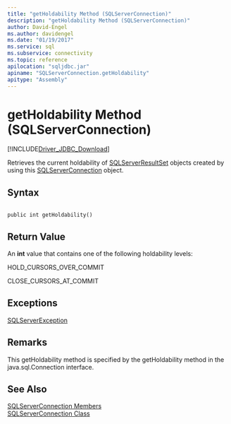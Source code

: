 ```yaml
---
title: "getHoldability Method (SQLServerConnection)"
description: "getHoldability Method (SQLServerConnection)"
author: David-Engel
ms.author: davidengel
ms.date: "01/19/2017"
ms.service: sql
ms.subservice: connectivity
ms.topic: reference
apilocation: "sqljdbc.jar"
apiname: "SQLServerConnection.getHoldability"
apitype: "Assembly"
---
```

# getHoldability Method (SQLServerConnection)
[!INCLUDE[Driver_JDBC_Download](../../../includes/driver_jdbc_download.md)]

  Retrieves the current holdability of [SQLServerResultSet](../../../connect/jdbc/reference/sqlserverresultset-class.md) objects created by using this [SQLServerConnection](../../../connect/jdbc/reference/sqlserverconnection-class.md) object.  
  
## Syntax  
  
```  
  
public int getHoldability()  
```  
  
## Return Value  
 An **int** value that contains one of the following holdability levels:  
  
 HOLD_CURSORS_OVER_COMMIT  
  
 CLOSE_CURSORS_AT_COMMIT  
  
## Exceptions  
 [SQLServerException](../../../connect/jdbc/reference/sqlserverexception-class.md)  
  
## Remarks  
 This getHoldability method is specified by the getHoldability method in the java.sql.Connection interface.  
  
## See Also  
 [SQLServerConnection Members](../../../connect/jdbc/reference/sqlserverconnection-members.md)   
 [SQLServerConnection Class](../../../connect/jdbc/reference/sqlserverconnection-class.md)  
  
  
